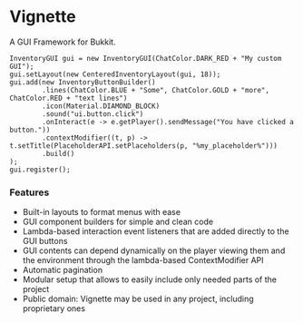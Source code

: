 # Vignette
A GUI Framework for Bukkit.

    InventoryGUI gui = new InventoryGUI(ChatColor.DARK_RED + "My custom GUI");
    gui.setLayout(new CenteredInventoryLayout(gui, 18));
    gui.add(new InventoryButtonBuilder()
            .lines(ChatColor.BLUE + "Some", ChatColor.GOLD + "more", ChatColor.RED + "text lines")
            .icon(Material.DIAMOND_BLOCK)
            .sound("ui.button.click")
            .onInteract(e -> e.getPlayer().sendMessage("You have clicked a button."))
            .contextModifier((t, p) -> t.setTitle(PlaceholderAPI.setPlaceholders(p, "%my_placeholder%")))
            .build()
    );
	gui.register();

### Features
* Built-in layouts to format menus with ease
* GUI component builders for simple and clean code
* Lambda-based interaction event listeners that are added directly to the GUI buttons
* GUI contents can depend dynamically on the player viewing them and the environment through the lambda-based ContextModifier API
* Automatic pagination
* Modular setup that allows to easily include only needed parts of the project
* Public domain: Vignette may be used in any project, including proprietary ones
